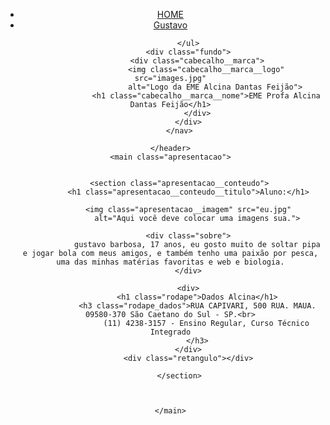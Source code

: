 <!DOCTYPE html>



<html lang="pt-BR">

<head>
    <meta charset="UTF-8">
    <meta name="viewport" content="width=device-width, initial-scale=1.0">
    <title>Programação para Web - Aula 1</title>
    <link rel="stylesheet" href="index.css">
</head>
<style>

</style>

<body>
    <header class="cabecalho">
            <ul>
                <li><a href=""> HOME</a></li>
                <li><a href="gustavo.html"> Gustavo</a></li>
               

            </ul>
            <div class="fundo">
                <div class="cabecalho__marca">
                    <img class="cabecalho__marca__logo" src="images.jpg"
                        alt="Logo da EME Alcina Dantas Feijão">
                    <h1 class="cabecalho__marca__nome">EME Profa Alcina Dantas Feijão</h1>
                </div>
            </div>
        </nav>

    </header>
    <main class="apresentacao">


        <section class="apresentacao__conteudo">
            <h1 class="apresentacao__conteudo__titulo">Aluno:</h1>

            <img class="apresentacao__imagem" src="eu.jpg"
                alt="Aqui você deve colocar uma imagens sua.">

            <div class="sobre">
                gustavo barbosa, 17 anos, eu gosto muito de soltar pipa e jogar bola com meus amigos, e também tenho uma paixão por pesca, uma das minhas matérias favoritas e web e biologia.
            </div>

            <div>
                <h1 class="rodape">Dados Alcina</h1>
                <h3 class="rodape_dados">RUA CAPIVARI, 500 RUA. MAUA. 09580-370 São Caetano do Sul - SP.<br>
                    (11) 4238-3157 - Ensino Regular, Curso Técnico Integrado
                </h3>
            </div>
            <div class="retangulo"></div>

        </section>



    </main>
</body>

</html>

